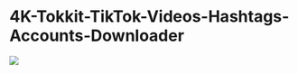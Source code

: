 # 4K-Tokkit-TikTok-Videos-Hashtags-Accounts-Downloader

<img src="https://i.imgur.com/cf746YJ.png"/>
